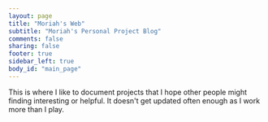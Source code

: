 ```yaml
---
layout: page
title: "Moriah's Web"
subtitle: "Moriah's Personal Project Blog"
comments: false
sharing: false
footer: true
sidebar_left: true
body_id: "main_page"
---
```

This is where I like to document projects that I hope other people might finding interesting or helpful.  It doesn't get updated often enough as I work more than I play.
